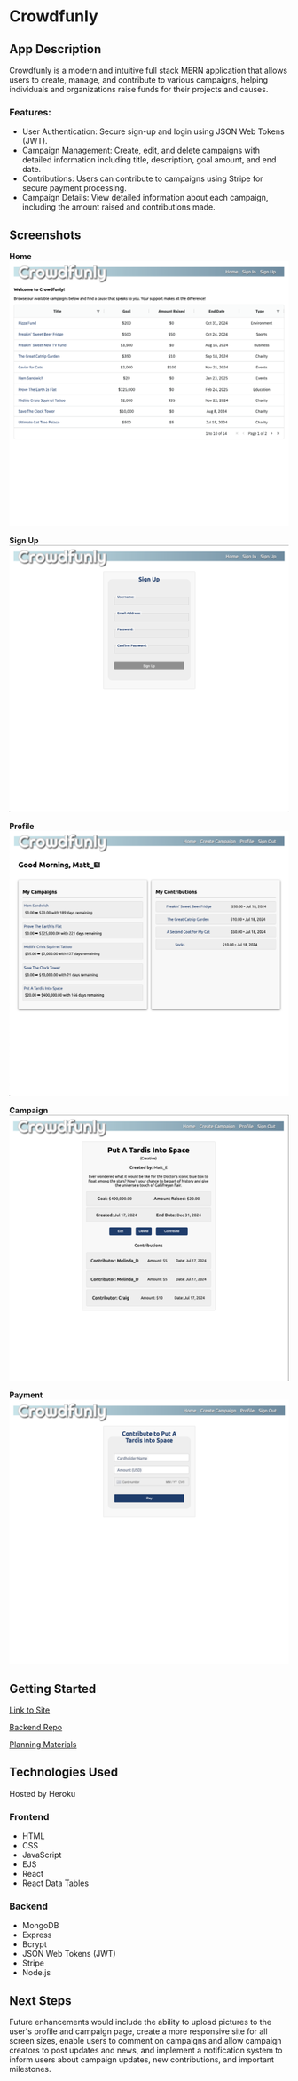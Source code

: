# Crowdfunly

## App Description

Crowdfunly is a modern and intuitive full stack MERN application that allows users to create, manage, and contribute to various campaigns, helping individuals and organizations raise funds for their projects and causes.

### Features:

- User Authentication: Secure sign-up and login using JSON Web Tokens (JWT).
- Campaign Management: Create, edit, and delete campaigns with detailed information including title, description, goal amount, and end date.
- Contributions: Users can contribute to campaigns using Stripe for secure payment processing.
- Campaign Details: View detailed information about each campaign, including the amount raised and contributions made.

## Screenshots
**Home**
![Screenshot of Home](/src/components/Screenshots/Home.png)

**Sign Up**
![Screenshot of Signup](/src/components/Screenshots/Signup.png)

**Profile**
![ScreenShot of Profile](/src/components/Screenshots/Profile.png)

**Campaign**
![ScreenShot of Campaign](/src/components/Screenshots/Campaign.png)

**Payment**
![ScreenShot of Payment](/src/components/Screenshots/Payment.png)

## Getting Started

[Link to Site](https://crowdfunly.netlify.app/)

[Backend Repo](https://github.com/craigbwagner/crowdfunly-backend)

[Planning Materials](https://trello.com/invite/b/667d7b25176dc4e0a1ca2e35/ATTI7bfbdc345f8ed97888d346ef3143c37c895B80F6/unit-3-project)

## Technologies Used

Hosted by Heroku

### Frontend

- HTML
- CSS
- JavaScript
- EJS
- React
- React Data Tables

### Backend

- MongoDB
- Express
- Bcrypt
- JSON Web Tokens (JWT)
- Stripe
- Node.js

## Next Steps

Future enhancements would include the ability to upload pictures to the user's profile and campaign page, create a more responsive site for all screen sizes, enable users to comment on campaigns and allow campaign creators to post updates and news, and implement a notification system to inform users about campaign updates, new contributions, and important milestones.
